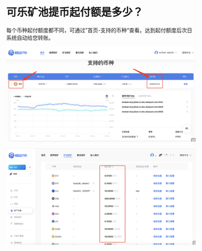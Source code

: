 # 可乐矿池提币起付额是多少？

每个币种起付额度都不同，可通过”首页-支持的币种“查看。达到起付额度后次日系统自动给您转账。

![](<../../.gitbook/assets/new/faq3.png>)

![](<../../.gitbook/assets/new/faq4.png>)
